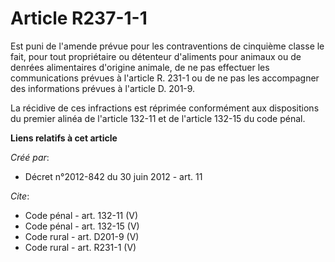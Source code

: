# Article R237-1-1

Est puni de l'amende prévue pour les contraventions de cinquième classe le fait, pour tout propriétaire ou détenteur
d'aliments pour animaux ou de denrées alimentaires d'origine animale, de ne pas effectuer les communications prévues à
l'article R. 231-1 ou de ne pas les accompagner des informations prévues à l'article D. 201-9. 

La récidive de ces infractions est réprimée conformément aux dispositions du premier alinéa de l'article 132-11 et de
l'article 132-15 du code pénal.

**Liens relatifs à cet article**

_Créé par_:

  - Décret n°2012-842 du 30 juin 2012 - art. 11

_Cite_:

  - Code pénal - art. 132-11 (V)
  - Code pénal - art. 132-15 (V)
  - Code rural - art. D201-9 (V)
  - Code rural - art. R231-1 (V)
